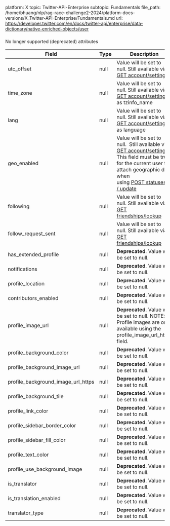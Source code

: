 platform: X
topic: Twitter-API-Enterprise
subtopic: Fundamentals
file_path: /home/bhuang/nlp/rag-race-challenge2-2024/platform-docs-versions/X_Twitter-API-Enterprise/Fundamentals.md
url: https://developer.twitter.com/en/docs/twitter-api/enterprise/data-dictionary/native-enriched-objects/user


###   
No longer supported (deprecated) attributes

| Field | Type | Description |
| --- | --- | --- |
| utc\_offset | null | Value will be set to null. Still available via [GET account/settings](https://developer.twitter.com/en/docs/accounts-and-users/manage-account-settings/api-reference/get-account-settings) |
| time\_zone | null | Value will be set to null. Still available via [GET account/settings](https://developer.twitter.com/en/docs/accounts-and-users/manage-account-settings/api-reference/get-account-settings) as tzinfo\_name |
| lang | null | Value will be set to null. Still available via [GET account/settings](https://developer.twitter.com/en/docs/accounts-and-users/manage-account-settings/api-reference/get-account-settings) as language |
| geo\_enabled | null | Value will be set to null.  Still available via [GET account/settings](https://developer.twitter.com/en/docs/accounts-and-users/manage-account-settings/api-reference/get-account-settings). This field must be true for the current user to attach geographic data when using [POST statuses / update](https://developer.twitter.com/en/docs/tweets/post-and-engage/guides/post-tweet-geo-guide) |
| following | null | Value will be set to null. Still available via [GET friendships/lookup](https://developer.twitter.com/en/docs/accounts-and-users/follow-search-get-users/api-reference/get-friendships-lookup) |
| follow\_request\_sent | null | Value will be set to null. Still available via [GET friendships/lookup](https://developer.twitter.com/en/docs/accounts-and-users/follow-search-get-users/api-reference/get-friendships-lookup) |
| has\_extended\_profile | null | **Deprecated**. Value will be set to null. |
| notifications | null | **Deprecated**. Value will be set to null. |
| profile\_location | null | **Deprecated**. Value will be set to null. |
| contributors\_enabled | null | **Deprecated**. Value will be set to null. |
| profile\_image\_url | null | **Deprecated**. Value will be set to null. NOTE: Profile images are only available using the profile\_image\_url\_https field. |
| profile\_background\_color | null | **Deprecated**. Value will be set to null. |
| profile\_background\_image\_url | null | **Deprecated**. Value will be set to null. |
| profile\_background\_image\_url\_https | null | **Deprecated**. Value will be set to null. |
| profile\_background\_tile | null | **Deprecated**. Value will be set to null. |
| profile\_link\_color | null | **Deprecated**. Value will be set to null. |
| profile\_sidebar\_border\_color | null | **Deprecated**. Value will be set to null. |
| profile\_sidebar\_fill\_color | null | **Deprecated**. Value will be set to null. |
| profile\_text\_color | null | **Deprecated**. Value will be set to null. |
| profile\_use\_background\_image | null | **Deprecated**. Value will be set to null. |
| is\_translator | null | **Deprecated**. Value will be set to null. |
| is\_translation\_enabled | null | **Deprecated**. Value will be set to null. |
| translator\_type | null | **Deprecated**. Value will be set to null. |